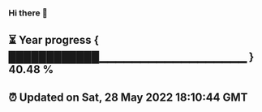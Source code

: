 ### Hi there 👋
⏳ Year progress { ████████████▁▁▁▁▁▁▁▁▁▁▁▁▁▁▁▁▁▁ } 40.48 %
---
⏰ Updated on Sat, 28 May 2022 18:10:44 GMT
---
